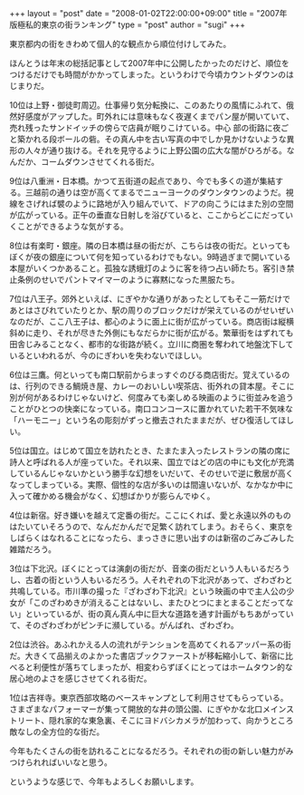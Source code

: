 +++
layout = "post"
date = "2008-01-02T22:00:00+09:00"
title = "2007年版極私的東京の街ランキング"
type = "post"
author = "sugi"
+++

東京都内の街をきわめて個人的な観点から順位付けしてみた。

ほんとうは年末の総括記事として2007年中に公開したかったのだけど、順位をつけるだけでも時間がかかってしまった。というわけで今頃カウントダウンのはじまりだ。

10位は上野・御徒町周辺。仕事帰り気分転換に、このあたりの風情にふれて、俄然好感度がアップした。町外れには意味もなく夜遅くまでパン屋が開いていて、売れ残ったサンドイッチの傍らで店員が眠りこけている。中心
部の街路に夜ごと築かれる段ボールの砦。その真ん中を古い写真の中でしか見かけないような異形の人々が通り抜ける。それを見守るように上野公園の広大な闇がひろがる。なんだか、コームダウンさせてくれる街だ。

9位は八重洲・日本橋。かつて五街道の起点であり、今でも多くの道が集結する。三越前の通りは空が高くてまるでニューヨークのダウンタウンのようだ。視線をさげれば襞のように路地が入り組んでいて、ドアの向こうにはまた別の空間が広がっている。正午の垂直な日射しを浴びていると、ここからどこにだっていくことができるような気がする。

8位は有楽町・銀座。隣の日本橋は昼の街だが、こちらは夜の街だ。といってもぼくが夜の銀座について何を知っているわけでもない。9時過ぎまで開いている本屋がいくつかあること。孤独な誘蛾灯のように客を待つ占い師たち。客引き禁止条例のせいでパントマイマーのように寡黙になった黒服たち。

7位は八王子。郊外といえば、にぎやかな通りがあったとしてもそこ一筋だけであとはさびれていたりとか、駅の周りのブロックだけが栄えているのがせいぜいなのだが、ここ八王子は、都心のように面上に街が広がっている。商店街は縦横斜めに走り、それが尽きた外側にもなだらかに街が広がる。繁華街をはずれても田舎じみることなく、都市的な街路が続く。立川に商圏を奪われて地盤沈下しているといわれるが、今のにぎわいを失わないでほしい。

6位は三鷹。何といっても南口駅前からまっすぐのびる商店街だ。覚えているのは、行列のできる鯛焼き屋、カレーのおいしい喫茶店、街外れの貸本屋。そこに別が何があるわけじゃないけど、何度みても楽しめる映画のように街並みを追うことがひとつの快楽になっている。南口コンコースに置かれていた若干不気味な「ハーモニー」という名の彫刻がずっと撤去されたままだが、ぜひ復活してほしい。

5位は国立。はじめて国立を訪れたとき、たまたま入ったレストランの隣の席に詩人と呼ばれる人が座っていた。それ以来、国立ではどの店の中にも文化が充満しているんじゃないかという勝手な幻想をいだいて、そのせいで逆に敷居が高くなってしまっている。実際、個性的な店が多いのは間違いないが、なかなか中に入って確かめる機会がなく、幻想ばかりが膨らんでゆく。

4位は新宿。好き嫌いを越えて定番の街だ。ここにくれば、愛と永遠以外のものはたいていそろうので、なんだかんだで足繁く訪れてしまう。おそらく、東京をしばらくはなれることになったら、まっさきに思い出すのは新宿のごみごみした雑踏だろう。

3位は下北沢。ぼくにとっては演劇の街だが、音楽の街だという人もいるだろうし、古着の街という人もいるだろう。人それぞれの下北沢があって、ざわざわと共鳴している。市川準の撮った『ざわざわ下北沢』という映画の中で主人公の少女が「このざわめきが消えることはないし、またひとつにまとまることだってない」といっているが、街の真ん真ん中に巨大な道路を通す計画がもちあがっていて、そのざわざわがピンチに瀕している。がんばれ、ざわざわ。

2位は渋谷。あふれかえる人の流れがテンションを高めてくれるアッパー系の街だ。大きくて品揃えのよかった書店ブックファーストが移転縮小して、新宿に比べると利便性が落ちてしまったが、相変わらずぼくにとってはホームタウン的な居心地のよさを感じさせてくれる街だ。

1位は吉祥寺。東京西部攻略のベースキャンプとして利用させてもらっている。さまざまなパフォーマーが集って開放的な井の頭公園、にぎやかな北口メインストリート、隠れ家的な東急裏、そこにヨドバシカメラが加わって、向かうところ敵なしの全方位的な街だ。

今年もたくさんの街を訪れることになるだろう。それぞれの街の新しい魅力がみつけられればいいなと思う。

というような感じで、今年もよろしくお願いします。
